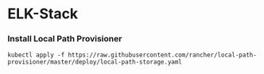# ELK-Stack

### Install Local Path Provisioner
```
kubectl apply -f https://raw.githubusercontent.com/rancher/local-path-provisioner/master/deploy/local-path-storage.yaml
```
